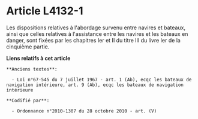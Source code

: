 # Article L4132-1

Les dispositions relatives à l'abordage survenu entre navires et bateaux, ainsi que celles relatives à l'assistance entre les
navires et les bateaux en danger, sont fixées par les chapitres Ier et II du titre III du livre Ier de la cinquième partie.

**Liens relatifs à cet article**

	**Anciens textes**:

	  - Loi n°67-545 du 7 juillet 1967 - art. 1 (Ab), ecqc les bateaux de navigation intérieure, art. 9 (Ab), ecqc les bateaux de navigation intérieure

	**Codifié par**:

	  - Ordonnance n°2010-1307 du 28 octobre 2010 - art. (V)
